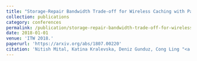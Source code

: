 ```yaml
---
title: "Storage-Repair Bandwidth Trade-off for Wireless Caching with Partial Failure and Broadcast Repair"
collection: publications
category: conferences
permalink: /publication/storage-repair-bandwidth-trade-off-for-wireless-caching-with-partial-failure-and-broadcast-repair
date: 2018-01-01
venue: 'ITW 2018.'
paperurl: 'https://arxiv.org/abs/1807.00220'
citation: 'Nitish Mital, Katina Kralevska, Deniz Gunduz, Cong Ling "<a href='https://arxiv.org/abs/1807.00220'>Storage-Repair Bandwidth Trade-off for Wireless Caching with Partial Failure and Broadcast Repair</a>", ITW 2018.'
---
```

